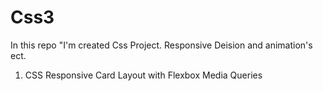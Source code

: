 # Css3
In this repo "I'm created Css Project. Responsive Deision and animation's ect.
1. CSS Responsive Card Layout with Flexbox Media Queries